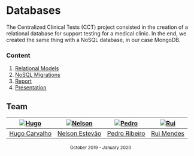[migrations]: https://gitlab.com/mieiuminho/bd/cct.migrations
[models]: https://gitlab.com/mieiuminho/bd/cct.models
[presentation]: https://gitlab.com/mieiuminho/bd/apresentacao
[report]: https://gitlab.com/mieiuminho/bd/cct.report

# Databases

The Centralized Clinical Tests (CCT) project consisted in the creation of a
relational database for support testing for a medical clinic. In the end, we
created the same thing with a NoSQL database, in our case MongoDB.

### Content

1. [Relational Models][models]
2. [NoSQL Migrations][migrations]
3. [Report][report]
4. [Presentation][presentation]

## Team

| [![Hugo][hugo-pic]][hugo] | [![Nelson][nelson-pic]][nelson] | [![Pedro][pedro-pic]][pedro] | [![Rui][rui-pic]][rui] |
| :-----------------------: | :-----------------------------: | :--------------------------: | :--------------------: |
|   [Hugo Carvalho][hugo]   |    [Nelson Estevão][nelson]     |    [Pedro Ribeiro][pedro]    |   [Rui Mendes][rui]    |

[hugo]: https://github.com/HugoCarvalho99
[hugo-pic]: https://github.com/HugoCarvalho99.png?size=120
[nelson]: https://github.com/nelsonmestevao
[nelson-pic]: https://github.com/nelsonmestevao.png?size=120
[pedro]: https://github.com/pedroribeiro22
[pedro-pic]: https://github.com/pedroribeiro22.png?size=120
[rui]: https://github.com/ruimendes29
[rui-pic]: https://github.com/ruimendes29.png?size=120

<div align="center">
  <sub>October 2019 - January 2020</sub>
</div>
